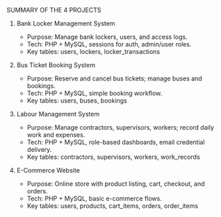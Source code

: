 SUMMARY OF THE 4 PROJECTS
1) Bank Locker Management System
   - Purpose: Manage bank lockers, users, and access logs.
   - Tech: PHP + MySQL, sessions for auth, admin/user roles.
   - Key tables: users, lockers, locker_transactions

2) Bus Ticket Booking System
   - Purpose: Reserve and cancel bus tickets; manage buses and bookings.
   - Tech: PHP + MySQL, simple booking workflow.
   - Key tables: users, buses, bookings

3) Labour Management System
   - Purpose: Manage contractors, supervisors, workers; record daily work and expenses.
   - Tech: PHP + MySQL, role-based dashboards, email credential delivery.
   - Key tables: contractors, supervisors, workers, work_records

4) E-Commerce Website
   - Purpose: Online store with product listing, cart, checkout, and orders.
   - Tech: PHP + MySQL, basic e-commerce flows.
   - Key tables: users, products, cart_items, orders, order_items
